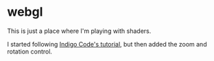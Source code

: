 # webgl

This is just a place where I'm playing with shaders.

I started following [Indigo Code's tutorial](https://www.youtube.com/watch?v=kB0ZVUrI4Aw&list=PLjcVFFANLS5zH_PeKC6I8p0Pt1hzph_rt&ab_channel=IndigoCode), but then added the zoom and rotation control.
